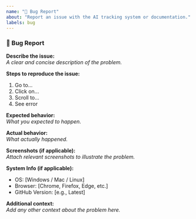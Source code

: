 ```yaml
---
name: "🐛 Bug Report"
about: "Report an issue with the AI tracking system or documentation."
labels: bug
---
```


### 🐛 Bug Report  

**Describe the issue:**  
_A clear and concise description of the problem._  

**Steps to reproduce the issue:**  
1. Go to...  
2. Click on...  
3. Scroll to...  
4. See error  

**Expected behavior:**  
_What you expected to happen._  

**Actual behavior:**  
_What actually happened._  

**Screenshots (if applicable):**  
_Attach relevant screenshots to illustrate the problem._  

**System Info (if applicable):**  
- OS: [Windows / Mac / Linux]  
- Browser: [Chrome, Firefox, Edge, etc.]  
- GitHub Version: [e.g., Latest]  

**Additional context:**  
_Add any other context about the problem here._  
